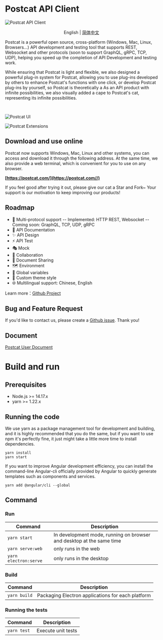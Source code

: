 # Postcat API Client

![Postcat API Client](http://data.eolinker.com/course/QbLMSaJ7f3dcd0b075a7031b31f8acb486e0a090f1bdc8d.jpeg)
<p align="center"><span>English</span> | <a href="/README.md">简体中文</a></p>

Postcat is a powerful open source, cross-platform (Windows, Mac, Linux, Browsers...) API development and testing tool that supports REST, Websocket and other protocols (soon to support GraphQL, gRPC, TCP, UDP), helping you speed up the completion of API Development and testing work.

While ensuring that Postcat is light and flexible, we also designed a powerful plug-in system for Postcat, allowing you to use plug-ins developed by others to enhance Postcat's functions with one click, or develop Postcat plug-ins by yourself, so Postcat is theoretically a As an API product with infinite possibilities, we also visually added a cape to Postcat's cat, representing its infinite possibilities.

</br>

![Postcat UI](http://data.eolinker.com/course/7UYEmJb7b87f58cc42b9528058c673ff41bd96da6a77d71.png)

![Postcat Extensions](http://data.eolinker.com/course/Q9jIAtIc498a3fa46199654df2ffb7b4fdb48b2ebb88ba3.png)

## Download and use online

Postcat now supports Windows, Mac, Linux and other systems, you can access and download it through the following address. At the same time, we also provide a web terminal, which is convenient for you to use on any browser.

**[https://postcat.com/](https://postcat.com//)**

If you feel good after trying it out, please give our cat a Star and Fork~ Your support is our motivation to keep improving our products!

## Roadmap

- 🚀 Multi-protocol support
-- Implemented: HTTP REST, Websocket
-- Coming soon: GraphQL, TCP, UDP, gRPC
- 📕 API Documentation
- ✨ API Design
- ⚡ API Test
- 🎭 Mock
- 🙌 Collaboration
- 🎈 Document Sharing
- 🗺 Environment
- 🧶 Global variables
- 🧩 Custom theme style
- 🌐 Multilingual support: Chinese, English

Learn more：[Github Project](https://github.com/orgs/eolinker/projects/1/views/16)

## Bug and Feature Request

If you'd like to contact us, please create a [Github issue](https://github.com/Postcatlab/postcat/issues). Thank you!

## Document

[Postcat User Document](https://docs.postcat.com/)

# Build and run

## Prerequisites

- Node.js >= 14.17.x
- yarn >= 1.22.x

## Running the code

We use yarn as a package management tool for development and building, and it is highly recommended that you do the same, but if you want to use npm it's perfectly fine, it just might take a little more time to install dependencies.

```
yarn install
yarn start
```

If you want to improve Angular development efficiency, you can install the command-line Angular-cli officially provided by Angular to quickly generate templates such as components and services.

```
yarn add @angular/cli --global
```

## Command

### Run

| Command               | Description                                                          |
| --------------------- | -------------------------------------------------------------------- |
| `yarn start`          | In development mode, running on browser and desktop at the same time |
| `yarn serve:web`      | only runs in the web                                                 |
| `yarn electron:serve` | only runs in the desktop                                             |

### Build

| Command      | Description                                       |
| ------------ | ------------------------------------------------- |
| `yarn build` | Packaging Electron applications for each platform |

### Running the tests

| Command     | Description        |
| ----------- | ------------------ |
| `yarn test` | Execute unit tests |
